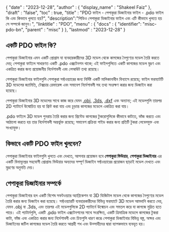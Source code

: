 {
  "date" : "2023-12-28",
  "author" : {
    "display_name" : "Shakeel Faiz"
},
  "draft" : "false",
  "toc" : true,
  "title" : "PDO ফাইল - পেপাকুরা ডিজাইনার ফাইল - .pdo ফাইল কি এবং কিভাবে খুলতে হয়?",
  "description":"পিডিও পেপাকুরা ডিজাইনার ফাইল এবং এটি কীভাবে খুলতে হয় সে সম্পর্কে জানুন।",
  "linktitle" : "PDO",
  "menu" : {
    "docs" : {
      "identifier": "misc-pdo-bn",
      "parent" : "misc"
}
},
  "lastmod" : "2023-12-28"
}

## একটি PDO ফাইল কি?

পেপাকুরা ডিজাইনার এমন একটি প্রোগ্রাম যা ব্যবহারকারীদের 3D মডেল থেকে কাগজের নৈপুণ্যের মডেল তৈরি করতে দেয়; পেপাকুরা ফাইলে সাধারণত একটি .pdo এক্সটেনশন থাকে; এই ফাইলগুলিতে একটি কাগজের মডেল মুদ্রণ এবং একত্রিত করার জন্য প্রয়োজনীয় নির্দেশাবলী এবং লেআউট তথ্য রয়েছে।

পেপাকুরা ডিজাইনার ফাইলগুলি পেপাকুরা সফ্টওয়্যারের জন্য নির্দিষ্ট একটি মালিকানাধীন বিন্যাসে রয়েছে; ফাইল ফরম্যাটটি 3D মডেলের জ্যামিতি, টেক্সচার রেফারেন্স এবং সমাবেশ নির্দেশাবলী সহ তথ্য সংরক্ষণ করার জন্য ডিজাইন করা হয়েছে।

পেপাকুরা ডিজাইনার 3D মডেলের সাথে কাজ করে যেমন [.obj](/3d/obj/), [.3ds](/3d/3ds/), [.dxf](/cad/dxf/) এবং অন্যান্য; এই মডেলগুলি তারপর 2D প্যাটার্নে উন্মোচিত হয় যা প্রিন্ট করা যায় এবং চূড়ান্ত কাগজের মডেলে একত্রিত করা যায়।

.pdo ফাইলে 3D মডেল পুনরায় তৈরি করার জন্য প্রিন্টেড কাগজের টুকরোগুলিকে কীভাবে কাটতে, ভাঁজ করতে এবং আঠালো করতে হয় তার নির্দেশাবলী অন্তর্ভুক্ত রয়েছে; সমাবেশ প্রক্রিয়া গাইড করার জন্য প্রতিটি টুকরা লেবেলযুক্ত এবং সংখ্যাযুক্ত।

## কিভাবে একটি PDO ফাইল খুলবেন?

পেপাকুরা ডিজাইনার ফাইলগুলি খুলতে এবং দেখতে, আপনার প্রয়োজন হবে **পেপাকুরা ভিউয়ার**, **পেপাকুরা ডিজাইনার** এর একটি বিনামূল্যের সহযোগী প্রোগ্রাম৷ ভিউয়ার অন্যদের সম্পূর্ণ ডিজাইন সফ্টওয়্যারের প্রয়োজন ছাড়াই মডেল দেখতে এবং মুদ্রণের অনুমতি দেয়।

## পেপাকুরা ডিজাইনার সম্পর্কে

পেপাকুরা ডিজাইনার হল একটি বিশেষ সফটওয়্যার অ্যাপ্লিকেশন যা 3D ডিজিটাল মডেল থেকে কাগজের নৈপুণ্যের মডেল তৈরি করার জন্য ডিজাইন করা হয়েছে। সফ্টওয়্যারটি ব্যবহারকারীদের বিভিন্ন ফরম্যাটে 3D মডেল আমদানি করতে দেয়, যেমন .obj বা .3ds, এবং তারপর এই মডেলগুলিকে 2D প্যাটার্নে উন্মোচন এবং সমতল করে যা কাগজে মুদ্রিত হতে পারে। এই প্যাটার্নগুলি, একটি .pdo ফাইল এক্সটেনশনের সাথে সংরক্ষিত, একটি ত্রিমাত্রিক মডেলে কাগজের টুকরা কাটা, ভাঁজ এবং একত্রিত করার জন্য নির্দেশাবলী এবং চিহ্নগুলি ধারণ করে৷ পেপাকুরা ডিজাইনার বিভিন্ন বস্তু, অক্ষর এবং ডিজাইনের জটিল কাগজের মডেল তৈরি করতে আগ্রহী শখ এবং উত্সাহীদের দ্বারা ব্যাপকভাবে ব্যবহৃত হয়।

